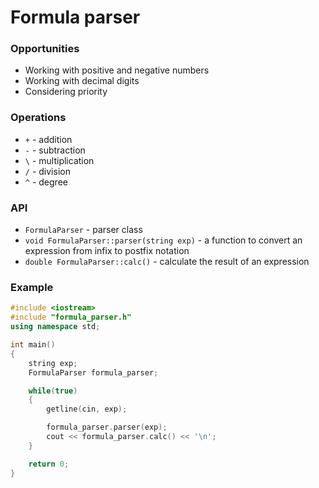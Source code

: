 # Formula parser
### Opportunities
* Working with positive and negative numbers
* Working with decimal digits
* Considering priority
### Operations
* `+` - addition
* `-` - subtraction
* `\` - multiplication
* `/` - division
* `^` - degree
### API
* `FormulaParser` - parser class
* `void FormulaParser::parser(string exp)` - a function to convert an expression from
infix to postfix notation
* `double FormulaParser::calc()` - calculate the result of an expression
### Example
```c++
#include <iostream>
#include "formula_parser.h"
using namespace std;

int main()
{
    string exp;
    FormulaParser formula_parser;

    while(true)
    {
        getline(cin, exp);

        formula_parser.parser(exp);
        cout << formula_parser.calc() << '\n';
    }

    return 0;
}
```